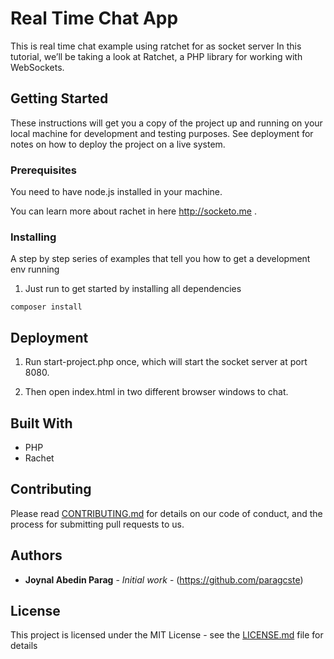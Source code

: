 # Real Time Chat App

This is real time chat example using ratchet for as socket server
In this tutorial, we’ll be taking a look at Ratchet, a PHP library for working with WebSockets.

## Getting Started

These instructions will get you a copy of the project up and running on your local machine for development and testing purposes. See deployment for notes on how to deploy the project on a live system.

### Prerequisites

You need to have node.js installed in your machine.

You can learn more about rachet in here http://socketo.me .

### Installing

A step by step series of examples that tell you how to get a development env running

1. Just run to get started by installing all dependencies

```
composer install
```

## Deployment

1. Run start-project.php once, which will start the socket server at port 8080.

2. Then open index.html in two different browser windows to chat.

## Built With

* PHP
* Rachet

## Contributing

Please read [CONTRIBUTING.md](https://gist.github.com/PurpleBooth/b24679402957c63ec426) for details on our code of conduct, and the process for submitting pull requests to us.


## Authors

* **Joynal Abedin Parag** - *Initial work* - (https://github.com/paragcste)

## License

This project is licensed under the MIT License - see the [LICENSE.md](LICENSE.md) file for details